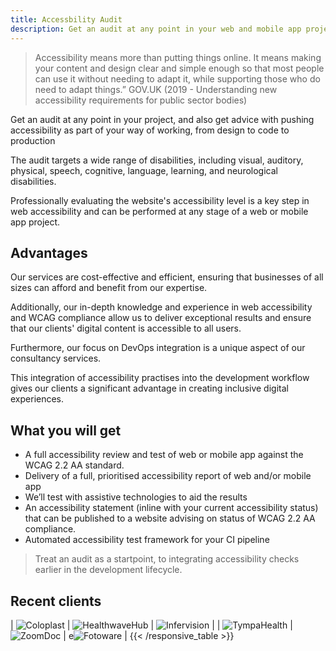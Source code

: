 ```yaml
---
title: Accessbility Audit
description: Get an audit at any point in your web and mobile app projects
---
```


> Accessibility means more than putting things online.
It means making your content and design clear and simple enough so that most people can use it without needing to adapt it, while supporting those who do need to adapt things.”
GOV.UK (2019 - Understanding new accessibility
requirements for public sector bodies)

Get an audit at any point in your project, and also get advice with pushing accessibility as part of your way of working, from design to code to production

The audit targets a wide range of disabilities, including visual, auditory, physical, speech, cognitive, language, learning, and neurological disabilities.

Professionally evaluating the website's accessibility level is a key step in web accessibility and can be performed at any stage of a web or mobile app project.

## Advantages

Our services are cost-effective and efficient, ensuring that businesses of all sizes can afford and benefit from our expertise. 

Additionally, our in-depth knowledge and experience in web accessibility and WCAG compliance allow us to deliver exceptional results and ensure that our clients' digital content is accessible to all users. 

Furthermore, our focus on DevOps integration is a unique aspect of our consultancy services. 

This integration of accessibility practises into the development workflow gives our clients a significant advantage in creating inclusive digital experiences.


## What you will get

- A full accessibility review and test of web or mobile app against the WCAG 2.2 AA standard.
- Delivery of a full, prioritised accessibility report of web and/or mobile app
- We’ll test with assistive technologies to aid the results
- An accessibility statement (inline with your current accessibility status) that can be published to a website advising on status of WCAG 2.2 AA compliance.
- Automated accessibility test framework for your CI pipeline

> Treat an audit as a startpoint, to integrating accessibility checks earlier in the development lifecycle.

## Recent clients

| ![Coloplast](https://jaffamonkey.com/img/coloplast.png) | ![HealthwaveHub](https://jaffamonkey.com/img/healthwave.png) | ![Infervision](https://jaffamonkey.com/img/infervision.png) |
| ![TympaHealth](https://jaffamonkey.com/img/tympaHealth.jpg) | ![ZoomDoc](![ZoomDoc](https://jaffamonkey.com/img/zoomdoc.jpg)) | e![Fotoware](https://jaffamonkey.com/img/fotoware.jpg) |
{{< /responsive_table >}}

<!-- {{< button link="https://calendly.com/jaffamonkeyltd/intro-call" text="Book an intro meeting" >}} -->
